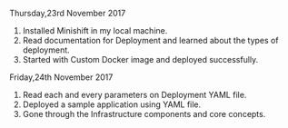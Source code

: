 Thursday,23rd November 2017

1. Installed Minishift in my local machine.
2. Read documentation for Deployment and learned about the types of deployment.
3. Started with Custom Docker image and deployed successfully.


Friday,24th November 2017

1. Read each and every parameters on Deployment YAML file.
2. Deployed a sample application using YAML file.
3. Gone through the Infrastructure components and core concepts.
